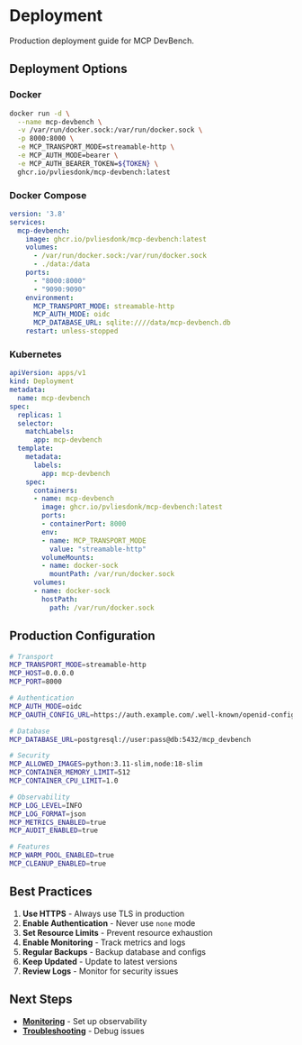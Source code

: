 # Deployment

Production deployment guide for MCP DevBench.

## Deployment Options

### Docker

```bash
docker run -d \
  --name mcp-devbench \
  -v /var/run/docker.sock:/var/run/docker.sock \
  -p 8000:8000 \
  -e MCP_TRANSPORT_MODE=streamable-http \
  -e MCP_AUTH_MODE=bearer \
  -e MCP_AUTH_BEARER_TOKEN=${TOKEN} \
  ghcr.io/pvliesdonk/mcp-devbench:latest
```

### Docker Compose

```yaml
version: '3.8'
services:
  mcp-devbench:
    image: ghcr.io/pvliesdonk/mcp-devbench:latest
    volumes:
      - /var/run/docker.sock:/var/run/docker.sock
      - ./data:/data
    ports:
      - "8000:8000"
      - "9090:9090"
    environment:
      MCP_TRANSPORT_MODE: streamable-http
      MCP_AUTH_MODE: oidc
      MCP_DATABASE_URL: sqlite:////data/mcp-devbench.db
    restart: unless-stopped
```

### Kubernetes

```yaml
apiVersion: apps/v1
kind: Deployment
metadata:
  name: mcp-devbench
spec:
  replicas: 1
  selector:
    matchLabels:
      app: mcp-devbench
  template:
    metadata:
      labels:
        app: mcp-devbench
    spec:
      containers:
      - name: mcp-devbench
        image: ghcr.io/pvliesdonk/mcp-devbench:latest
        ports:
        - containerPort: 8000
        env:
        - name: MCP_TRANSPORT_MODE
          value: "streamable-http"
        volumeMounts:
        - name: docker-sock
          mountPath: /var/run/docker.sock
      volumes:
      - name: docker-sock
        hostPath:
          path: /var/run/docker.sock
```

## Production Configuration

```bash
# Transport
MCP_TRANSPORT_MODE=streamable-http
MCP_HOST=0.0.0.0
MCP_PORT=8000

# Authentication
MCP_AUTH_MODE=oidc
MCP_OAUTH_CONFIG_URL=https://auth.example.com/.well-known/openid-configuration

# Database
MCP_DATABASE_URL=postgresql://user:pass@db:5432/mcp_devbench

# Security
MCP_ALLOWED_IMAGES=python:3.11-slim,node:18-slim
MCP_CONTAINER_MEMORY_LIMIT=512
MCP_CONTAINER_CPU_LIMIT=1.0

# Observability
MCP_LOG_LEVEL=INFO
MCP_LOG_FORMAT=json
MCP_METRICS_ENABLED=true
MCP_AUDIT_ENABLED=true

# Features
MCP_WARM_POOL_ENABLED=true
MCP_CLEANUP_ENABLED=true
```

## Best Practices

1. **Use HTTPS** - Always use TLS in production
2. **Enable Authentication** - Never use `none` mode
3. **Set Resource Limits** - Prevent resource exhaustion
4. **Enable Monitoring** - Track metrics and logs
5. **Regular Backups** - Backup database and configs
6. **Keep Updated** - Update to latest versions
7. **Review Logs** - Monitor for security issues

## Next Steps

- **[Monitoring](monitoring.md)** - Set up observability
- **[Troubleshooting](troubleshooting.md)** - Debug issues
